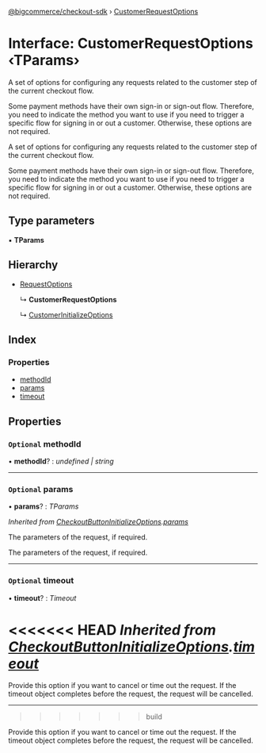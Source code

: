 [@bigcommerce/checkout-sdk](../README.md) › [CustomerRequestOptions](customerrequestoptions.md)

# Interface: CustomerRequestOptions ‹**TParams**›

A set of options for configuring any requests related to the customer step of
the current checkout flow.

Some payment methods have their own sign-in or sign-out flow. Therefore, you
need to indicate the method you want to use if you need to trigger a specific
flow for signing in or out a customer. Otherwise, these options are not required.

A set of options for configuring any requests related to the customer step of the current checkout flow.

Some payment methods have their own sign-in or sign-out flow. Therefore, you need to indicate the method you want to use if you need to trigger a specific flow for signing in or out a customer. Otherwise, these options are not required.

## Type parameters

▪ **TParams**

## Hierarchy

* [RequestOptions](requestoptions.md)

  ↳ **CustomerRequestOptions**

  ↳ [CustomerInitializeOptions](customerinitializeoptions.md)

## Index

### Properties

* [methodId](customerrequestoptions.md#optional-methodid)
* [params](customerrequestoptions.md#optional-params)
* [timeout](customerrequestoptions.md#optional-timeout)

## Properties

### `Optional` methodId

• **methodId**? : *undefined | string*

___

### `Optional` params

• **params**? : *TParams*

*Inherited from [CheckoutButtonInitializeOptions](checkoutbuttoninitializeoptions.md).[params](checkoutbuttoninitializeoptions.md#optional-params)*

The parameters of the request, if required.

The parameters of the request, if required.

___

### `Optional` timeout

• **timeout**? : *Timeout*

<<<<<<< HEAD
*Inherited from [CheckoutButtonInitializeOptions](checkoutbuttoninitializeoptions.md).[timeout](checkoutbuttoninitializeoptions.md#optional-timeout)*
=======
Provide this option if you want to cancel or time out the request. If the timeout object completes before the request, the request will be cancelled.

___
>>>>>>> build

Provide this option if you want to cancel or time out the request. If the
timeout object completes before the request, the request will be
cancelled.
